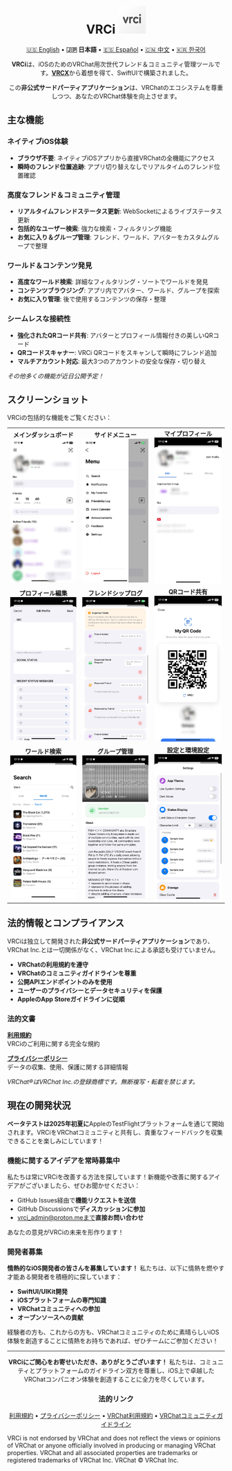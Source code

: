 <div align="center">

# VRCi <img src="./icon/icon.png" width="64" height="64"> </img>

[🇺🇸 English](README.md) • **🇯🇵 日本語** • [🇪🇸 Español](README_es.md) • [🇨🇳 中文](README_cn.md) • [🇰🇷 한국어](README_kr.md)

**VRCi**は、iOSのためのVRChat用次世代フレンド＆コミュニティ管理ツールです。[**VRCX**](https://github.com/vrcx-team/VRCX)から着想を得て、SwiftUIで構築されました。

この**非公式サードパーティアプリケーション**は、VRChatのエコシステムを尊重しつつ、あなたのVRChat体験を向上させます。

<div align="left">

## 主な機能

### **ネイティブiOS体験**
- **ブラウザ不要**: ネイティブiOSアプリから直接VRChatの全機能にアクセス
- **瞬時のフレンド位置追跡**: アプリ切り替えなしでリアルタイムのフレンド位置確認

### **高度なフレンド＆コミュニティ管理**
- **リアルタイムフレンドステータス更新**: WebSocketによるライブステータス更新
- **包括的なユーザー検索**: 強力な検索・フィルタリング機能
- **お気に入り＆グループ管理**: フレンド、ワールド、アバターをカスタムグループで整理

### **ワールド＆コンテンツ発見**
- **高度なワールド検索**: 詳細なフィルタリング・ソートでワールドを発見
- **コンテンツブラウジング**: アプリ内でアバター、ワールド、グループを探索
- **お気に入り管理**: 後で使用するコンテンツの保存・整理

### **シームレスな接続性**
- **強化されたQRコード共有**: アバターとプロフィール情報付きの美しいQRコード
- **QRコードスキャナー**: VRCi QRコードをスキャンして瞬時にフレンド追加
- **マルチアカウント対応**: 最大3つのアカウントの安全な保存・切り替え

*その他多くの機能が近日公開予定！*

## スクリーンショット

VRCiの包括的な機能をご覧ください：

<table align="center">
  <tr>
    <td align="center">
      <strong>メインダッシュボード</strong><br>
      <img src="./img/main.png" alt="メインダッシュボード" width="280" />
    </td>
    <td align="center">
      <strong>サイドメニュー</strong><br>
      <img src="./img/sidemenu.png" alt="サイドメニュー" width="280" />
    </td>
    <td align="center">
      <strong>マイプロフィール</strong><br>
      <img src="./img/myprofile.png" alt="マイプロフィール" width="280" />
    </td>
  </tr>
  <tr>
    <td align="center">
      <strong>プロフィール編集</strong><br>
      <img src="./img/edit_profile.png" alt="プロフィール編集" width="280" />
    </td>
    <td align="center">
      <strong>フレンドシップログ</strong><br>
      <img src="./img/friendship_log.png" alt="フレンドシップログ" width="280" />
    </td>
    <td align="center">
      <strong>QRコード共有</strong><br>
      <img src="./img/qr.png" alt="QRコード" width="280" />
    </td>
  </tr>
  <tr>
    <td align="center">
      <strong>ワールド検索</strong><br>
      <img src="./img/search_world.png" alt="ワールド検索" width="280" />
    </td>
    <td align="center">
      <strong>グループ管理</strong><br>
      <img src="./img/group.png" alt="グループ" width="280" />
    </td>
    <td align="center">
      <strong>設定と環境設定</strong><br>
      <img src="./img/setting.png" alt="設定" width="280" />
    </td>
  </tr>
</table>

## 法的情報とコンプライアンス

VRCiは独立して開発された**非公式サードパーティアプリケーション**であり、VRChat Inc.とは一切関係がなく、VRChat Inc.による承認も受けていません。

- **VRChatの利用規約を遵守**
- **VRChatのコミュニティガイドラインを尊重**
- **公開APIエンドポイントのみを使用**
- **ユーザーのプライバシーとデータセキュリティを保護**
- **AppleのApp Storeガイドラインに従順**

### 法的文書

**[利用規約](https://vrci-eula-deploy.vercel.app/terms)**  
VRCiのご利用に関する完全な規約

**[プライバシーポリシー](https://vrci-eula-deploy.vercel.app/privacy)**  
データの収集、使用、保護に関する詳細情報

*VRChat®はVRChat Inc.の登録商標です。無断複写・転載を禁じます。*

## 現在の開発状況

**ベータテストは2025年初夏に**AppleのTestFlightプラットフォームを通じて開始されます。VRCiをVRChatコミュニティと共有し、貴重なフィードバックを収集できることを楽しみにしています！

### 機能に関するアイデアを常時募集中

私たちは常にVRCiを改善する方法を探しています！新機能や改善に関するアイデアがございましたら、ぜひお聞かせください：
- GitHub Issues経由で**機能リクエストを送信**
- GitHub Discussionsで**ディスカッションに参加**
- vrci_admin@proton.meまで**直接お問い合わせ**

あなたの意見がVRCiの未来を形作ります！

### 開発者募集

**情熱的なiOS開発者の皆さんを募集しています！** 私たちは、以下に情熱を燃やす才能ある開発者を積極的に探しています：
- **SwiftUI/UIKit開発**
- **iOSプラットフォームの専門知識**
- **VRChatコミュニティへの参加**
- **オープンソースへの貢献**

経験者の方も、これからの方も、VRChatコミュニティのために素晴らしいiOS体験を創造することに情熱をお持ちであれば、ぜひチームにご参加ください！

---

<div align="center">

**VRCiにご関心をお寄せいただき、ありがとうございます！** 私たちは、コミュニティとプラットフォームのガイドライン双方を尊重し、iOS上で卓越したVRChatコンパニオン体験を創造することに全力を尽くしています。

### 法的リンク
[利用規約](https://vrci-eula-deploy.vercel.app/terms) • [プライバシーポリシー](https://vrci-eula-deploy.vercel.app/privacy) • [VRChat利用規約](https://hello.vrchat.com/legal) • [VRChatコミュニティガイドライン](https://hello.vrchat.com/community-guidelines)

</div>

VRCi is not endorsed by VRChat and does not reflect the views or opinions of VRChat or anyone officially involved in producing or managing VRChat properties. VRChat and all associated properties are trademarks or registered trademarks of VRChat Inc. VRChat © VRChat Inc.